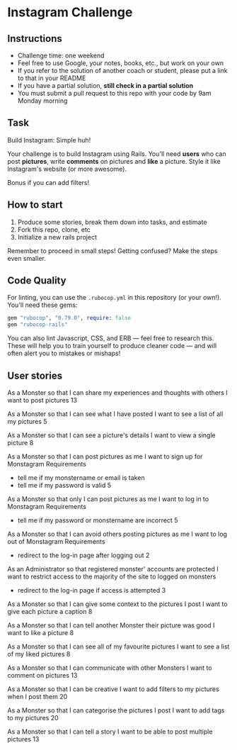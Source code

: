 Instagram Challenge
===================

## Instructions

* Challenge time: one weekend
* Feel free to use Google, your notes, books, etc., but work on your own
* If you refer to the solution of another coach or student, please put a link to that in your README
* If you have a partial solution, **still check in a partial solution**
* You must submit a pull request to this repo with your code by 9am Monday morning

## Task

Build Instagram: Simple huh!

Your challenge is to build Instagram using Rails. You'll need **users** who can post **pictures**, write **comments** on pictures and **like** a picture. Style it like Instagram's website (or more awesome).

Bonus if you can add filters!

## How to start

1. Produce some stories, break them down into tasks, and estimate
2. Fork this repo, clone, etc
3. Initialize a new rails project

Remember to proceed in small steps! Getting confused? Make the steps even smaller.

## Code Quality

For linting, you can use the `.rubocop.yml` in this repository (or your own!).
You'll need these gems:

```ruby
gem "rubocop", "0.79.0", require: false
gem "rubocop-rails"
```

You can also lint Javascript, CSS, and ERB — feel free to research this. These
will help you to train yourself to produce cleaner code — and will often alert
you to mistakes or mishaps!

## User stories

As a Monster
so that I can share my experiences and thoughts with others
I want to post pictures
13

As a Monster
so that I can see what I have posted
I want to see a list of all my pictures
5

As a Monster
so that I can see a picture's details
I want to view a single picture
8

As a Monster
so that I can post pictures as me
I want to sign up for Monstagram
Requirements
- tell me if my monstername or email is taken
- tell me if my password is valid
5

As a Monster
so that only I can post pictures as me
I want to log in to Monstagram
Requirements
- tell me if my password or monstername are incorrect
5  

As a Monster
so that I can avoid others posting pictures as me
I want to log out of Monstagram
Requirements
- redirect to the log-in page after logging out
2

As an Administrator
so that registered monster' accounts are protected
I want to restrict access to the majority of the site to logged on monsters
- redirect to the log-in page if access is attempted
3

As a Monster
so that I can give some context to the pictures I post
I want to give each picture a caption
8

As a Monster
so that I can tell another Monster their picture was good
I want to like a picture
8

As a Monster
so that I can see all of my favourite pictures
I want to see a list of my liked pictures
8

As a Monster
so that I can communicate with other Monsters
I want to comment on pictures
13

As a Monster
so that I can be creative
I want to add filters to my pictures when I post them
20

As a Monster
so that I can categorise the pictures I post
I want to add tags to my pictures
20

As a Monster
so that I can tell a story
I want to be able to post multiple pictures
13